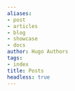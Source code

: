 ```yaml
---
aliases:
- post
- articles
- blog
- showcase
- docs
author: Hugo Authors
tags:
- index
title: Posts
headless: true
---
```

